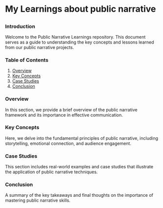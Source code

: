 # My Learnings about public narrative
## 
### Introduction

Welcome to the Public Narrative Learnings repository. This document serves as a guide to understanding the key concepts and lessons learned from our public narrative projects.

### Table of Contents

1. [Overview](#overview)
2. [Key Concepts](#key-concepts)
3. [Case Studies](#case-studies)
4. [Conclusion](#conclusion)

### Overview

In this section, we provide a brief overview of the public narrative framework and its importance in effective communication.

### Key Concepts

Here, we delve into the fundamental principles of public narrative, including storytelling, emotional connection, and audience engagement.

### Case Studies

This section includes real-world examples and case studies that illustrate the application of public narrative techniques.

### Conclusion

A summary of the key takeaways and final thoughts on the importance of mastering public narrative skills.